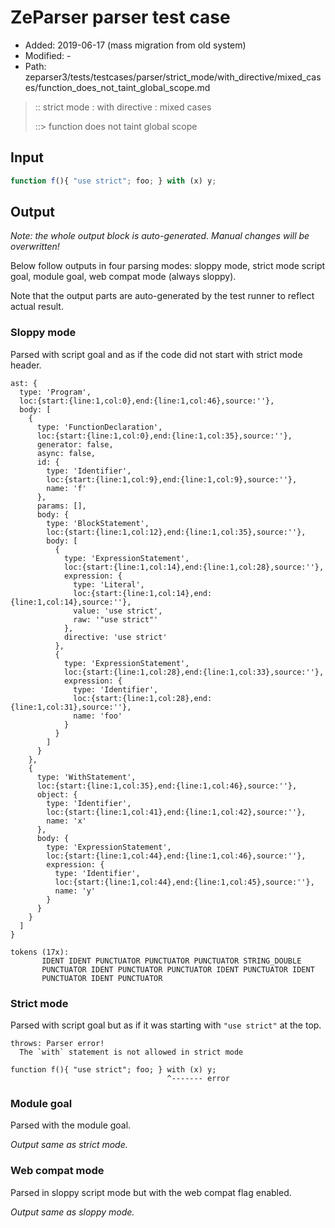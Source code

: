 # ZeParser parser test case

- Added: 2019-06-17 (mass migration from old system)
- Modified: -
- Path: zeparser3/tests/testcases/parser/strict_mode/with_directive/mixed_cases/function_does_not_taint_global_scope.md

> :: strict mode : with directive : mixed cases
>
> ::> function does not taint global scope

## Input

`````js
function f(){ "use strict"; foo; } with (x) y;
`````

## Output

_Note: the whole output block is auto-generated. Manual changes will be overwritten!_

Below follow outputs in four parsing modes: sloppy mode, strict mode script goal, module goal, web compat mode (always sloppy).

Note that the output parts are auto-generated by the test runner to reflect actual result.

### Sloppy mode

Parsed with script goal and as if the code did not start with strict mode header.

`````
ast: {
  type: 'Program',
  loc:{start:{line:1,col:0},end:{line:1,col:46},source:''},
  body: [
    {
      type: 'FunctionDeclaration',
      loc:{start:{line:1,col:0},end:{line:1,col:35},source:''},
      generator: false,
      async: false,
      id: {
        type: 'Identifier',
        loc:{start:{line:1,col:9},end:{line:1,col:9},source:''},
        name: 'f'
      },
      params: [],
      body: {
        type: 'BlockStatement',
        loc:{start:{line:1,col:12},end:{line:1,col:35},source:''},
        body: [
          {
            type: 'ExpressionStatement',
            loc:{start:{line:1,col:14},end:{line:1,col:28},source:''},
            expression: {
              type: 'Literal',
              loc:{start:{line:1,col:14},end:{line:1,col:14},source:''},
              value: 'use strict',
              raw: '"use strict"'
            },
            directive: 'use strict'
          },
          {
            type: 'ExpressionStatement',
            loc:{start:{line:1,col:28},end:{line:1,col:33},source:''},
            expression: {
              type: 'Identifier',
              loc:{start:{line:1,col:28},end:{line:1,col:31},source:''},
              name: 'foo'
            }
          }
        ]
      }
    },
    {
      type: 'WithStatement',
      loc:{start:{line:1,col:35},end:{line:1,col:46},source:''},
      object: {
        type: 'Identifier',
        loc:{start:{line:1,col:41},end:{line:1,col:42},source:''},
        name: 'x'
      },
      body: {
        type: 'ExpressionStatement',
        loc:{start:{line:1,col:44},end:{line:1,col:46},source:''},
        expression: {
          type: 'Identifier',
          loc:{start:{line:1,col:44},end:{line:1,col:45},source:''},
          name: 'y'
        }
      }
    }
  ]
}

tokens (17x):
       IDENT IDENT PUNCTUATOR PUNCTUATOR PUNCTUATOR STRING_DOUBLE
       PUNCTUATOR IDENT PUNCTUATOR PUNCTUATOR IDENT PUNCTUATOR IDENT
       PUNCTUATOR IDENT PUNCTUATOR
`````

### Strict mode

Parsed with script goal but as if it was starting with `"use strict"` at the top.

`````
throws: Parser error!
  The `with` statement is not allowed in strict mode

function f(){ "use strict"; foo; } with (x) y;
                                   ^------- error
`````


### Module goal

Parsed with the module goal.

_Output same as strict mode._

### Web compat mode

Parsed in sloppy script mode but with the web compat flag enabled.

_Output same as sloppy mode._
